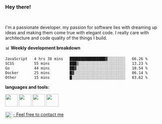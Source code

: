 ### Hey there!
<br />

I'm a passionate developer. my passion for software lies with dreaming up ideas and making them come true with elegant code. I really care with architecture and code quality of the things I build.

📊 **Weekly development breakdown**
<!--START_SECTION:waka-->

```txt
JavaScript   4 hrs 38 mins   ████████████████▓░░░░░░░░   66.26 %
SCSS         55 mins         ███▒░░░░░░░░░░░░░░░░░░░░░   13.23 %
Go           44 mins         ██▓░░░░░░░░░░░░░░░░░░░░░░   10.54 %
Docker       25 mins         █▓░░░░░░░░░░░░░░░░░░░░░░░   06.14 %
Other        15 mins         █░░░░░░░░░░░░░░░░░░░░░░░░   03.62 %
```

<!--END_SECTION:waka-->

**languages and tools:**  

<code><img height="40" src="https://user-images.githubusercontent.com/75685022/186163773-96a452e4-b570-4e5f-84e2-c591c8b0adbe.png"></code>
<code><img height="40" src="https://user-images.githubusercontent.com/75685022/186164103-840f0d6d-4d10-430f-a751-73d2ec733a00.png"></code>
<code><img height="40" src="https://user-images.githubusercontent.com/75685022/186164520-e5344565-1c74-492f-8882-a2d1ecf1eeca.png"></code>
<code><img height="40" src="https://user-images.githubusercontent.com/75685022/186165154-ec173cdb-c181-49c0-8cc8-39a3765c2faf.png"></code>



</a>
<a href="https://www.linkedin.com/in/maria-roberta-487984209/?locale=en_US">
   - Feel free to contact me
  <img align="left" alt="Maria's LinkedIN" width="22px" src="https://raw.githubusercontent.com/peterthehan/peterthehan/master/assets/linkedin.svg" />
</a>
